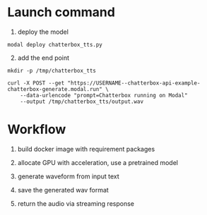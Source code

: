 # Launch command
1. deploy the model
```
modal deploy chatterbox_tts.py
```

2. add the end point
```
mkdir -p /tmp/chatterbox_tts

curl -X POST --get "https://USERNAME--chatterbox-api-example-chatterbox-generate.modal.run" \
    --data-urlencode "prompt=Chatterbox running on Modal" 
    --output /tmp/chatterbox_tts/output.wav
```

# Workflow 
1. build docker image with requirement packages

2. allocate GPU with acceleration, use a pretrained model

3. generate waveform from input text

4. save the generated wav format 

5. return the audio via streaming response